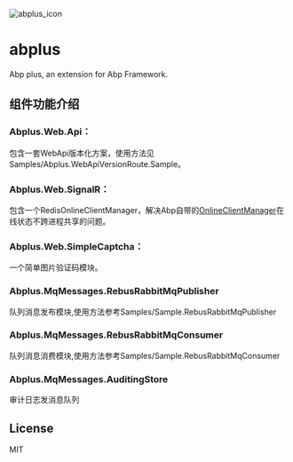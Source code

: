 ![abplus_icon](https://github.com/personball/abplus/blob/master/abplus_icon.png?raw=true)
# abplus
Abp plus, an extension for Abp Framework. 

## 组件功能介绍

### Abplus.Web.Api：
包含一套WebApi版本化方案，使用方法见Samples/Abplus.WebApiVersionRoute.Sample。

### Abplus.Web.SignalR：  
包含一个RedisOnlineClientManager，解决Abp自带的[OnlineClientManager](https://github.com/aspnetboilerplate/aspnetboilerplate/blob/dev/src/Abp/RealTime/OnlineClientManager.cs#L26)在线状态不跨进程共享的问题。

### Abplus.Web.SimpleCaptcha：  
一个简单图片验证码模块。

### Abplus.MqMessages.RebusRabbitMqPublisher 
队列消息发布模块,使用方法参考Samples/Sample.RebusRabbitMqPublisher

### Abplus.MqMessages.RebusRabbitMqConsumer 
队列消息消费模块,使用方法参考Samples/Sample.RebusRabbitMqConsumer

### Abplus.MqMessages.AuditingStore
审计日志发消息队列

## License

MIT
